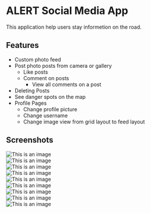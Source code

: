 # ALERT Social Media App           

This application help users stay informetion on the road.

## Features
- Custom photo feed<br>
- Post photo posts from camera or gallery<br>
  - Like posts<br>
  - Comment on posts<br>
    - View all comments on a post<br>
- Deleting Posts<br>
- See danger spots on the map<br>
- Profile Pages<br>
  - Change profile picture<br>
  - Change username<br>
  - Change image view from grid layout to feed layout<br>

## Screenshots
![This is an image](/assets/screenshots/1.png)<br>
![This is an image](/assets/screenshots/2.png)<br>
![This is an image](/assets/screenshots/3.png)<br>
![This is an image](/assets/screenshots/4.png)<br>
![This is an image](/assets/screenshots/5.png)<br>
![This is an image](/assets/screenshots/6.png)<br>
![This is an image](/assets/screenshots/7.png)<br>
![This is an image](/assets/screenshots/8.png)<br>
![This is an image](/assets/screenshots/9.png)<br>
